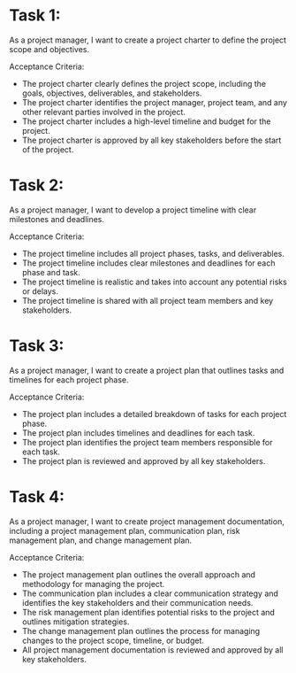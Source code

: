 # Task 1:
As a project manager, I want to create a project charter to define the project scope and objectives.

Acceptance Criteria:

- The project charter clearly defines the project scope, including the goals, objectives, deliverables, and stakeholders.
- The project charter identifies the project manager, project team, and any other relevant parties involved in the project.
- The project charter includes a high-level timeline and budget for the project.
- The project charter is approved by all key stakeholders before the start of the project.

# Task 2:
As a project manager, I want to develop a project timeline with clear milestones and deadlines.

Acceptance Criteria:

- The project timeline includes all project phases, tasks, and deliverables.
- The project timeline includes clear milestones and deadlines for each phase and task.
- The project timeline is realistic and takes into account any potential risks or delays.
- The project timeline is shared with all project team members and key stakeholders.

# Task 3:
As a project manager, I want to create a project plan that outlines tasks and timelines for each project phase.

Acceptance Criteria:

- The project plan includes a detailed breakdown of tasks for each project phase.
- The project plan includes timelines and deadlines for each task.
- The project plan identifies the project team members responsible for each task.
- The project plan is reviewed and approved by all key stakeholders.

# Task 4:
As a project manager, I want to create project management documentation, including a project management plan, communication plan, risk management plan, and change management plan.

Acceptance Criteria:

- The project management plan outlines the overall approach and methodology for managing the project.
- The communication plan includes a clear communication strategy and identifies the key stakeholders and their communication needs.
- The risk management plan identifies potential risks to the project and outlines mitigation strategies.
- The change management plan outlines the process for managing changes to the project scope, timeline, or budget.
- All project management documentation is reviewed and approved by all key stakeholders.
